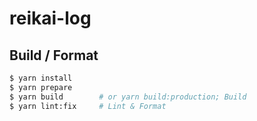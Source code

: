 # reikai-log

## Build / Format

```bash
$ yarn install
$ yarn prepare
$ yarn build        # or yarn build:production; Build
$ yarn lint:fix     # Lint & Format
```
